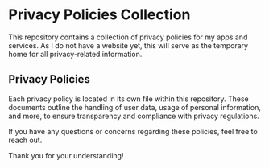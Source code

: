 # Privacy Policies Collection

This repository contains a collection of privacy policies for my apps and services. As I do not have a website yet, this will serve as the temporary home for all privacy-related information.

## Privacy Policies

Each privacy policy is located in its own file within this repository. These documents outline the handling of user data, usage of personal information, and more, to ensure transparency and compliance with privacy regulations.

If you have any questions or concerns regarding these policies, feel free to reach out.

Thank you for your understanding!